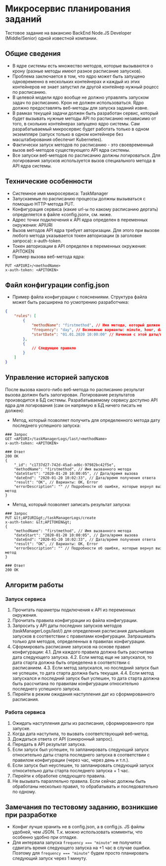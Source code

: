# Микросервис планирования заданий

Тестовое задание на вакансию BackEnd Node.JS Developer (Middle/Senior) одной известной компании.

## Общие сведения

- В ядре системы есть множество методов, которые вызываются о крону (разные методы имеют разное расписание запусков).
- Проблема заключается в том, что ядро может быть запущено одновременно в нескольких контейнерах и каждый из этих контейнеров не знает запустил ли другой контейнер нужный  роцесс по расписанию.
- В целевой модели ядро вообще не должно управлять запуском задач по расписанию. Крон не должен использоваться. Ядро должно предоставлять веб-методы для запуска заданий извне.
- В рамках текущей задачи должен быть разработан сервис, который будет вызывать нужные методы API по расписанию независимо от того, в скольких контейнерах запущено ядро системы. Сам разрабатываемый микросервис будет работать только в одном экземпляре (запуск только в одном контейнере без масштабирования обеспечит Kubernetes).
- Фактически запуск методов по расписанию - это своевременный вызов веб-методов существующего API ядра системы.
- Все запуски веб-методов по расписанию должны логироваться. Для логирования запусков используется вызов специального метода в API ядра системы.

## Технические особенности

- Системное имя микросервиса: TaskManager
- Запускаемые по расписанию процессы должны вызываться с помощью HTTP-метода PUT.
- Конфигурация сервиса (какие url-ы по какому расписанию дергать) определяется в файле «config.json», см. ниже.
- Адрес точки подключения к API ядра определен в переменных окружения: APIURI
- Вызов методов API ядра требует авторизации. Для этого при вызове любого метода указывается токен авторизации (в заголовке запроса): x-auth-token.
- Токен авторизации в API определен в переменных окружения: APITOKEN
- Пример вызова веб-метода ядра:

```
PUT <APIURI>/<methodName>
x-auth-token: <APITOKEN>
```

## Файл конфигурации config.json
- Пример файла конфигурации с пояснениями. Структура файла может быть расширена по усмотрению разработчика:
```json
{
    "rules": [
        {
            "methodName": "firstmethod", // Имя метода, который должен быть вызван
            "frequency": "day", // Возможные варианты: minute, hour, day, week, month
            "startDate": "01.01.2020 10:00:00" // Начиная с этой даты/времени, раз в frequency должен вызываться methodName
        },
        {
            // Следующее правило
        }
    ]
}
```

## Управление историей запусков

После вызова какого-либо веб-метода по расписанию результат вызова должен быть залогирован. Логирование результатов производится в БД системы. Разрабатываемому сервису доступно API ядра для логирования (сам он напрямую в БД ничего писать не должен):

- Метод, который позволяет получить для определенного метода дату последнего успешного запуска:
```
### Запрос
GET <APIURI>/taskManagerLogs/last/<methodName>
x-auth-token: <APITOKEN>

### Ответ
200 OK
{
    "_id": "c1737d27-742d-45ad-ad6c-97982bc42f5e",
    "methodName": "firstmethod", // Имя вызванного метода
    "dateStart": "2020-01-20 10:00:05", // Дата/время вызова
    "dateEnd": "2020-01-20 10:02:33", // Дата/время получения ответа
    "result": "OK", // Варианты: OK, Error
    "errorDescription": "" // Подробности об ошибке, которые вернул вызванный веб-метод
}
```

- Метод, который позволяет записать результат запуска:
```
### Запрос
PUT &lt;APIURI&gt;/taskManagerLogs/create
x-auth-token: &lt;APITOKEN&gt;
{
    "methodName": "firstmethod", // Имя вызванного метода
    "dateStart": "2020-01-20 10:00:05", // Дата/время вызова
    "dateEnd": "2020-01-20 10:02:33", // Дата/время получения ответа
    "result": "OK", // Варианты: OK, Error
    "errorDescription": "" // Подробности об ошибке, которые вернул вызванный веб-метод
}

### Ответ
200 OK
```

## Алгоритм работы

### Запуск сервиса

1. Прочитать параметры подключения к API из переменных окружения.
2. Прочитать правила конфигурации из файла конфигурации.
3. Запросить у API даты последних запусков методов (taskManagerLogs/last/<methodName>) для
определения расписания дальнейших запусков в соответствии с правилами конфигурации. Запрашивать
только для методов, определенных в правилах конфигурации.
4. Сформировать расписание запусков на основе правил конфигурации:
    4.1. Для каждого правила должна быть рассчитана дата следующего запуска.
    4.2. Если метод еще не запускался, то дата старта должна быть определена в соответствии с расписанием.
    4.3. Если метод запускался, но последний запуск был не успешен, то дата старта должна быть текущая.
    4.4. Если метод запускался и последний запуск был успешен, то дата старта должна быть рассчитана по
правилам конфигурации относительно последнего успешного запуска.
5. Перейти в режим ожидания наступления дат из сформированного расписания.

### Работа сервиса
1. Ожидать наступления даты из расписания, сформированного при запуске.
2. Когда дата наступила, то вызвать соответствующий веб-метод.
3. Дождаться ответа от API (синхронный запрос).
4. Передать в API результат запуска.
5. Если запуск был успешен, то запланировать следующий запуск относительно даты старта последнего
запуска в соответствии с правилом конфигурации (через час, через день и т.п.).
6. Если запуск был неуспешен, то запланировать следующий запуск относительно даты старта последнего
запуска + 1 час.
7. Перейти к обработке следующего правила.
8. Не вызывать параллельно правила. Если сейчас должны быть обработаны несколько правил, то
обрабатывать и последовательно по одному.

## Замечания по тестовому заданию, возникшие при разработке

- Конфиг лучше хранить не в config.json, а в config.js. JS файлы удобней, чем JSON. Т.к. можно использовать комменты, что особенно удобно при отладке.
- Для интервала запуска `frequency === "minute"` не получится сдвигать время следующего запуска на +1 час в случае ошибки. Поэтому для `frequency === "minute"` будем просто планировать следующий запуск через 1 минуту.
